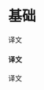 <div class="article__intro">

[en]: <> (Foundation)
# 基础

[en]: <> (Material Design defines the qualities that can be expressed by UI regions, surfaces, and components. Design and strategize how your app is built using foundations that address design from both a broad and detailed perspective.)
译文

</div><div class="article__body">

[en]: <> (Layout, color, and more)
#### 译文

[en]: <> (This section describes the Material environment and layout, its possible interactions, and the unified expression of qualities like color, shape, and motion.)
译文

</div>
